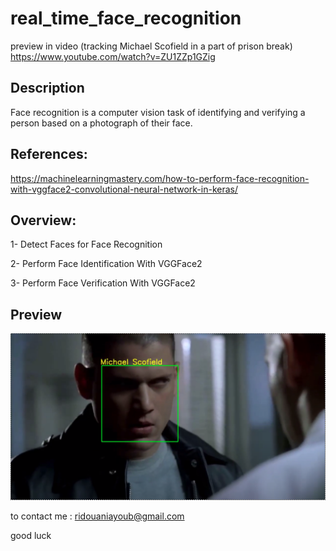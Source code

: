 # real_time_face_recognition
preview in video (tracking Michael Scofield in a part of prison break)
https://www.youtube.com/watch?v=ZU1ZZp1GZig


## Description
Face recognition is a computer vision task of identifying and verifying a person based on a photograph of their face.



## References:
https://machinelearningmastery.com/how-to-perform-face-recognition-with-vggface2-convolutional-neural-network-in-keras/



## Overview:
1- Detect Faces for Face Recognition

2- Perform Face Identification With VGGFace2

3- Perform Face Verification With VGGFace2



## Preview
![Michael Scofield](https://raw.githubusercontent.com/ayoubridouani/real_time_face_recognition/master/Screenshot.png "Michael Scofield")


to contact me : ridouaniayoub@gmail.com

good luck
